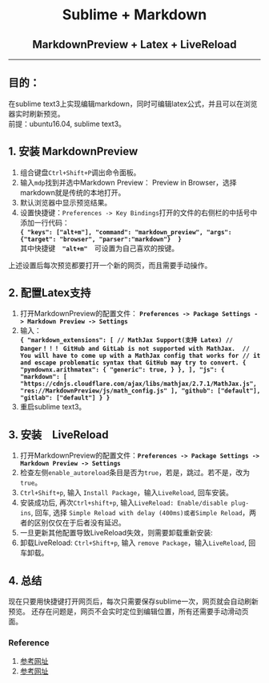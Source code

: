 # <center>Sublime + Markdown</center>
## <center>MarkdownPreview + Latex + LiveReload</center>
***

## 目的：
在sublime text3上实现编辑markdown，同时可编辑latex公式，并且可以在浏览器实时刷新预览。  
前提：ubuntu16.04, sublime text3。

## 1. 安装 MarkdownPreview
1. 组合键盘`Ctrl+Shift+P`调出命令面板。
2. 输入`mdp`找到并选中Markdown Preview： Preview in Browser，选择markdown就是传统的本地打开。
3. 默认浏览器中显示预览结果。
4. 设置快捷键：`Preferences -> Key Bindings`打开的文件的右侧栏的中括号中添加一行代码：  
	**`{ "keys": ["alt+m"], "command": "markdown_preview", "args": {"target": "browser", "parser":"markdown"}  }`**  
	其中快捷键　**`"alt+m"`**　可设置为自己喜欢的按键。　　

上述设置后每次预览都要打开一个新的网页，而且需要手动操作。


## 2. 配置Latex支持
1. 打开MarkdownPreview的配置文件：	**`Preferences -> Package Settings -> Markdown Preview -> Settings`**
2. 输入：  
	**`{
    "markdown_extensions": [
        // MathJax Support(支持 Latex)
        // Danger！！！ GitHub and GitLab is not supported with MathJax. 
        // You will have to come up with a MathJax config that works for
        // it and escape problematic syntax that GitHub may try to convert.
        {
            "pymdownx.arithmatex": {
                "generic": true,
            }
        },
    ],
    "js": {
        "markdown": [
            "https://cdnjs.cloudflare.com/ajax/libs/mathjax/2.7.1/MathJax.js",
            "res://MarkdownPreview/js/math_config.js"
        ],
        "github": ["default"],
        "gitlab": ["default"]
    }
}`**
3. 重启sublime text3。


## 3. 安装　LiveReload
1. 打开MarkdownPreview的配置文件：**`Preferences -> Package Settings -> Markdown Preview -> Settings`**
2. 检查左侧`enable_autoreload`条目是否为`true`，若是，跳过。若不是，改为`true`。
3. `Ctrl+Shift+p`, 输入 `Install Package`，输入`LiveReload`, 回车安装。
4. 安装成功后, 再次`Ctrl+shift+p`, 输入`LiveReload: Enable/disable plug-ins`, 回车, 选择 `Simple Reload with delay (400ms)或者Simple Reload`，两者的区别仅仅在于后者没有延迟。
5. 一旦更新其他配置导致LiveReload失效，则需要卸载重新安装:  
6. 卸载LiveReload: `Ctrl+Shift+p`, 输入 `remove Package`，输入`LiveReload`, 回车卸载。


## 4. 总结
现在只要用快捷键打开网页后，每次只需要保存sublime一次，网页就会自动刷新预览。
还存在问题是，网页不会实时定位到编辑位置，所有还需要手动滑动页面。


### Reference
1. [参考网址](https://blog.csdn.net/qq_20011607/article/details/81370236)  
2. [参考网址](https://blog.csdn.net/u013019701/article/details/81676018)